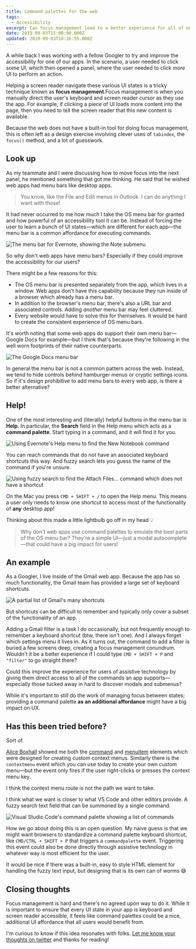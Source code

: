 ```yaml
---
title: Command palettes for the web
tags:
  - Accessibility
excerpt: Can focus management lead to a better experience for all of our users?
date: 2019-09-03T15:00:00.000Z
updated: 2019-09-03T18:16:55.000Z
---
```


<script type="module" src="https://cdn.jsdelivr.net/npm/@justinribeiro/lite-youtube@0.6.2/lite-youtube.js"></script>

<lite-youtube videoid="srLRSQg6Jgg" videotitle="a11ycasts: Managing Focus"></lite-youtube>

A while back I was working with a fellow Googler to try and improve the accessibility for one of our apps. In the scenario, a user needed to click some UI, which then opened a panel, where the user needed to click *more* UI to perform an action.

Helping a screen reader navigate these various UI states is a tricky technique known as **focus management**.Focus management is when you manually direct the user's keyboard and screen reader cursor as they use the app. For example, if clicking a piece of UI loads more content into the page, then you need to tell the screen reader that this new content is available.

Because the web does not have a built-in tool for doing focus management, this is often left as a design exercise involving clever uses of `tabindex`, the `focus()` method, and a lot of guesswork.

## Look up

As my teammate and I were discussing how to move focus into the next panel, he mentioned something that got me thinking. He said that he wished web apps had menu bars like desktop apps.

> You know, like the File and Edit menus in Outlook. I can do anything I want with those!

It had never occurred to me how much I take the OS menu bar for granted and how powerful of an accessibility tool it can be. Instead of forcing the user to learn a bunch of UI states—which are different for each app—the menu bar is a common affordance for executing commands.

![The menu bar for Evernote, showing the Note submenu](/images/2019/01/Screen-Shot-2019-01-10-at-10.50.54-PM.png "The menu bar for the macOS app Evernote")

So why don't web apps have menu bars? Especially if they could improve the accessibility for our users?

There might be a few reasons for this:

- The OS menu bar is presented separately from the app, which lives in a window. Web apps don't have this capability because they run inside of a browser which already has a menu bar.
- In addition to the browser's menu bar, there's also a URL bar and associated controls. Adding *another* menu bar may feel cluttered.
- Every website would have to solve this for themselves. It would be hard to create the consistent experience of OS menu bars.

It's worth noting that some web apps do support their own menu bar—Google Docs for example—but I think that's because they're following in the well worn footprints of their native counterparts.

![The Google Docs menu bar](/images/2019/01/Screen-Shot-2019-01-19-at-9.13.28-AM.png "Google Docs' menu bar is inspired by desktop word processors")

In general the menu bar is not a common pattern across the web. Instead, we tend to hide controls behind hamburger menus or cryptic settings icons. So if it's design prohibitive to add menu bars to every web app, is there a better alternative?

## Help!

One of the most interesting and (literally) helpful buttons in the menu bar is **Help**. In particular, the **Search** field in the Help menu which acts as a **command palette**. Start typing in a command, and it will find it for you.

![Using Evernote's Help menu to find the New Notebook command](/images/2019/01/Screen-Shot-2019-01-10-at-11.03.43-PM-2.png)

You can reach commands that do not have an associated keyboard shortcuts this way. And fuzzy search lets you guess the name of the command if you're unsure.

![Using fuzzy search to find the Attach Files... command which does not have a shortcut](/images/2019/01/Screen-Shot-2019-01-10-at-11.14.42-PM-1.png)

On the Mac you press `CMD + SHIFT + /` to open the Help menu. This means a user only needs to know one shortcut to access most of the functionality of **any** desktop app!

Thinking about this made a little lightbulb go off in my head 💡

> Why don't web apps use command palettes to emulate the best parts of the OS menu bar? They're a simple UI—just a modal autocomplete—that could have a big impact for users!

## An example

As a Googler, I live inside of the Gmail web app. Because the app has so much functionality, the Gmail team has provided a large set of keyboard shortcuts.

![A partial list of Gmail's many shortcuts](/images/2019/01/Screen-Shot-2019-01-10-at-11.48.30-PM.png)

But shortcuts can be difficult to remember and typically only cover a subset of the functionality of an app.

Adding a Gmail filter is a task I do occasionally, but not frequently enough to remember a keyboard shortcut (btw, there isn't one). And I always forget which settings menu it lives in. As it turns out, the command to add a filter is buried a few screens deep, creating a focus management conundrum. Wouldn't it be a better experience if I could type `CMD + SHIFT + P` and `"filter"` to go straight there?

Could this improve the experience for users of assistive technology by giving them direct access to all of the commands an app supports—especially those tucked away in hard to discover modals and submenus?

While it's important to still do the work of managing focus between states; providing a command palette **as an additional affordance** might have a big impact on UX.

## Has this been tried before?

Sort of.

[Alice Boxhall](https://twitter.com/sundress) showed me both the [command](https://developer.mozilla.org/en-US/docs/Web/HTML/Element/command) and [menuitem](https://developer.mozilla.org/en-US/docs/Web/HTML/Element/menuitem) elements which were designed for creating custom context menus. Similarly there is the `contextmenu` event which you can use today to create your own custom menu—but the event only fires if the user right-clicks or presses the context menu key.

I think the context menu route is not the path we want to take.

I think what we want is closer to what VS Code and other editors provide. A fuzzy search text field that can be summoned by a single command.

![Visual Studio Code's command palette showing a list of commands](/images/2019/01/commands.png)

How we go about doing this is an open question. My naive guess is that we might want browsers to standardize a command palette keyboard shortcut, like `CMD/CTRL + SHIFT + P` that triggers a `commandpalette` event. Triggering this event could also be done directly through assistive technology in whatever way is most efficient for the user.

It would be nice if there was a built-in, easy to style HTML element for handling the fuzzy text input, but designing that is its own can of worms 😅

## Closing thoughts

Focus management is hard and there's no agreed upon way to do it. While it is important to ensure that every UI state in your app is keyboard and screen reader accessible, it feels like command palettes could be a nice, additional UI affordance that all users would benefit from.

I'm curious to know if this idea resonates with folks. [Let me know your thoughts on twitter](https://twitter.com/rob_dodson) and thanks for reading! 
